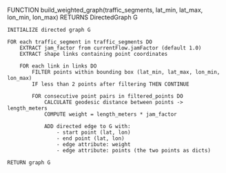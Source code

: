 FUNCTION build_weighted_graph(traffic_segments, lat_min, lat_max, lon_min, lon_max) RETURNS DirectedGraph G

    INITIALIZE directed graph G

    FOR each traffic_segment in traffic_segments DO
        EXTRACT jam_factor from currentFlow.jamFactor (default 1.0)
        EXTRACT shape links containing point coordinates

        FOR each link in links DO
            FILTER points within bounding box (lat_min, lat_max, lon_min, lon_max)
            IF less than 2 points after filtering THEN CONTINUE

            FOR consecutive point pairs in filtered_points DO
                CALCULATE geodesic distance between points -> length_meters
                COMPUTE weight = length_meters * jam_factor

                ADD directed edge to G with:
                    - start point (lat, lon)
                    - end point (lat, lon)
                    - edge attribute: weight
                    - edge attribute: points (the two points as dicts)

    RETURN graph G
